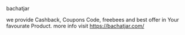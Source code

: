 bachatjar 

we provide Cashback, Coupons Code, freebees and best offer in Your favourate Product. more info visit https://bachatjar.com/ 





